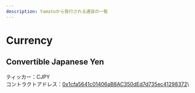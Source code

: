 ```yaml
---
description: Yamatoから発行される通貨の一覧
---
```


# Currency

## Convertible Japanese Yen

ティッカー：CJPY\
コントラクトアドレス：[0x1cfa5641c01406aB8AC350dEd7d735ec41298372](https://etherscan.io/token/0x1cfa5641c01406ab8ac350ded7d735ec41298372)\

